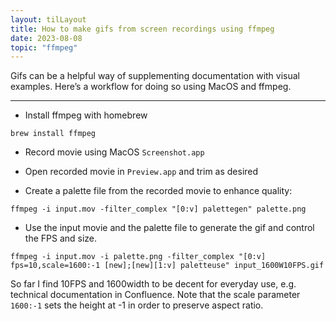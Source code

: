 ```yaml
---
layout: tilLayout
title: How to make gifs from screen recordings using ffmpeg
date: 2023-08-08
topic: "ffmpeg"
---
```

Gifs can be a helpful way of supplementing documentation with visual examples. Here’s a workflow for doing so using MacOS and ffmpeg.

<!-- excerpt -->

***

- Install ffmpeg with homebrew

`brew install ffmpeg`

- Record movie using MacOS `Screenshot.app`

- Open recorded movie in `Preview.app` and trim as desired

- Create a palette file from the recorded movie to enhance quality:

`ffmpeg -i input.mov -filter_complex "[0:v] palettegen" palette.png`

- Use the input movie and the palette file to generate the gif and control the FPS and size.

`ffmpeg -i input.mov -i palette.png -filter_complex "[0:v] fps=10,scale=1600:-1 [new];[new][1:v] paletteuse" input_1600W10FPS.gif`

So far I find 10FPS and 1600width to be decent for everyday use, e.g. technical documentation in Confluence. Note that the scale parameter `1600:-1` sets the height at -1 in order to preserve aspect ratio.


